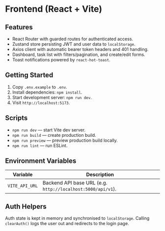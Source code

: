 # Frontend (React + Vite)

## Features
- React Router with guarded routes for authenticated access.
- Zustand store persisting JWT and user data to `localStorage`.
- Axios client with automatic bearer token headers and 401 handling.
- Dashboard, task list with filters/pagination, and create/edit forms.
- Toast notifications powered by `react-hot-toast`.

## Getting Started
1. Copy `.env.example` to `.env`.
2. Install dependencies: `npm install`.
3. Start development server: `npm run dev`.
4. Visit `http://localhost:5173`.

## Scripts
- `npm run dev` — start Vite dev server.
- `npm run build` — create production build.
- `npm run preview` — preview production build locally.
- `npm run lint` — run ESLint.

## Environment Variables
| Variable | Description |
| --- | --- |
| `VITE_API_URL` | Backend API base URL (e.g. `http://localhost:5000/api/v1`). |

## Auth Helpers
Auth state is kept in memory and synchronised to `localStorage`. Calling `clearAuth()` logs the user out and redirects to the login page.
